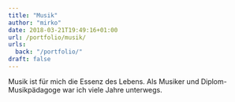 ```yaml
---
title: "Musik"
author: "mirko"
date: 2018-03-21T19:49:16+01:00
url: /portfolio/musik/
urls:
  back: "/portfolio/"
draft: false
---
```


Musik ist für mich die Essenz des Lebens. Als Musiker und Diplom-Musikpädagoge war ich viele Jahre unterwegs.